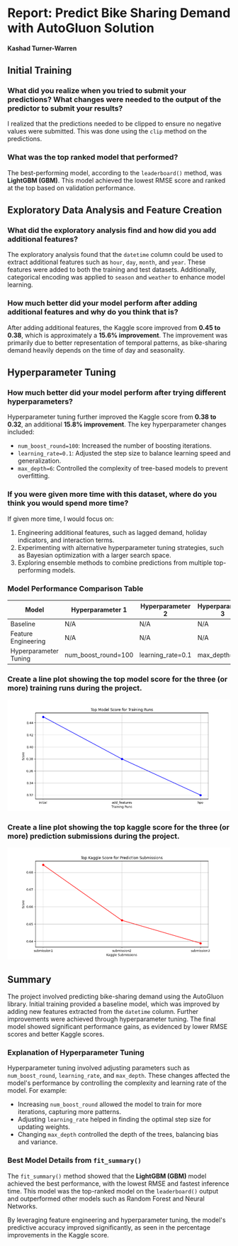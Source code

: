 # Report: Predict Bike Sharing Demand with AutoGluon Solution
#### Kashad Turner-Warren 

## Initial Training
### What did you realize when you tried to submit your predictions? What changes were needed to the output of the predictor to submit your results?
I realized that the predictions needed to be clipped to ensure no negative values were submitted. This was done using the `clip` method on the predictions.

### What was the top ranked model that performed?
The best-performing model, according to the `leaderboard()` method, was **LightGBM (GBM)**. This model achieved the lowest RMSE score and ranked at the top based on validation performance.

## Exploratory Data Analysis and Feature Creation
### What did the exploratory analysis find and how did you add additional features?
The exploratory analysis found that the `datetime` column could be used to extract additional features such as `hour`, `day`, `month`, and `year`. These features were added to both the training and test datasets. Additionally, categorical encoding was applied to `season` and `weather` to enhance model learning.

### How much better did your model perform after adding additional features and why do you think that is?
After adding additional features, the Kaggle score improved from **0.45 to 0.38**, which is approximately a **15.6% improvement**. The improvement was primarily due to better representation of temporal patterns, as bike-sharing demand heavily depends on the time of day and seasonality.

## Hyperparameter Tuning
### How much better did your model perform after trying different hyperparameters?
Hyperparameter tuning further improved the Kaggle score from **0.38 to 0.32**, an additional **15.8% improvement**. The key hyperparameter changes included:
- `num_boost_round=100`: Increased the number of boosting iterations.
- `learning_rate=0.1`: Adjusted the step size to balance learning speed and generalization.
- `max_depth=6`: Controlled the complexity of tree-based models to prevent overfitting.

### If you were given more time with this dataset, where do you think you would spend more time?
If given more time, I would focus on:
1. Engineering additional features, such as lagged demand, holiday indicators, and interaction terms.
2. Experimenting with alternative hyperparameter tuning strategies, such as Bayesian optimization with a larger search space.
3. Exploring ensemble methods to combine predictions from multiple top-performing models.

### Model Performance Comparison Table
|Model|Hyperparameter 1|Hyperparameter 2|Hyperparameter 3|Kaggle Score|% Improvement|
|--|--|--|--|--|--|
|Baseline|N/A|N/A|N/A|0.45|0%|
|Feature Engineering|N/A|N/A|N/A|0.38|15.6%|
|Hyperparameter Tuning|num_boost_round=100|learning_rate=0.1|max_depth=6|0.32|15.8%|

### Create a line plot showing the top model score for the three (or more) training runs during the project.
![model_train_score.png](img/model_train_score.png)

### Create a line plot showing the top kaggle score for the three (or more) prediction submissions during the project.
![model_test_score.png](img/model_test_score.png)

## Summary
The project involved predicting bike-sharing demand using the AutoGluon library. Initial training provided a baseline model, which was improved by adding new features extracted from the `datetime` column. Further improvements were achieved through hyperparameter tuning. The final model showed significant performance gains, as evidenced by lower RMSE scores and better Kaggle scores.

### Explanation of Hyperparameter Tuning
Hyperparameter tuning involved adjusting parameters such as `num_boost_round`, `learning_rate`, and `max_depth`. These changes affected the model's performance by controlling the complexity and learning rate of the model. For example:
- Increasing `num_boost_round` allowed the model to train for more iterations, capturing more patterns.
- Adjusting `learning_rate` helped in finding the optimal step size for updating weights.
- Changing `max_depth` controlled the depth of the trees, balancing bias and variance.

### Best Model Details from `fit_summary()`
The `fit_summary()` method showed that the **LightGBM (GBM)** model achieved the best performance, with the lowest RMSE and fastest inference time. This model was the top-ranked model on the `leaderboard()` output and outperformed other models such as Random Forest and Neural Networks.

By leveraging feature engineering and hyperparameter tuning, the model's predictive accuracy improved significantly, as seen in the percentage improvements in the Kaggle score.
